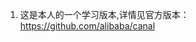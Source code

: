 <div class="blog_content">
    <div class="iteye-blog-content-contain">
<ol>
<li>这是本人的一个学习版本,详情见官方版本：<a href="https://github.com/alibaba/canal">https://github.com/alibaba/canal</a></li>
</ol>


